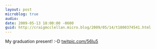 ```yaml
---
layout: post
microblog: true
audio: 
date: 2009-05-13 18:00:00 -0600
guid: http://craigmcclellan.micro.blog/2009/05/14/t1800374541.html
---
```

My graduation present! :-D [twitpic.com/56lu5](http://twitpic.com/56lu5)

